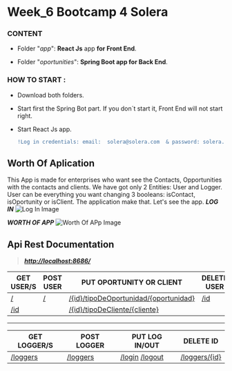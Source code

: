 # Week_6 Bootcamp 4 Solera

### CONTENT

-   Folder "*app*": **React Js** app **for Front End**.
    
-   Folder "*oportunities*": **Spring Boot app for Back End**.

### HOW TO START :

-   Download both folders.
    
-   Start first the Spring Bot part. If you don´t start it, Front End will not start right.
    
-   Start React Js app.
    ```diff
    !Log in credentials: email:  solera@solera.com  & password: solera.
    ```


## Worth Of Aplication
This App is made for enterprises who want see the Contacts, Opportunities with the contacts and clients.
We have got only 2 Entities: User and Logger.
User can be everything you want changing 3 booleans: isContact, isOportunity or isClient. The application make that.
Let's see the app.
***LOG IN***
![Log In Image](https://github.com/aleguztor/Week6_AppContacts/blob/main/imagesofApp/LogIn.png)

***WORTH OF APP***
![Worth Of APp Image](https://github.com/aleguztor/Week6_AppContacts/blob/main/imagesofApp/Worth%20Of%20app.png)
## Api Rest Documentation

> ***[http://localhost:8686/](http://localhost:8686/)***

| GET USER/S | POST USER | PUT OPORTUNITY OR CLIENT|DELETE USER |
|--   |--    |--  |--|
|[/](http://localhost:8686/)|[/](http://localhost:8686/)|[/{id}/tipoDeOportunidad/{oportunidad}](http://localhost:8686/{id}/tipoDeOportunidad/{oportunidad})|[/id](http://localhost:8686/{id})
|  [/id](http://localhost:8686/{id})   |      |[/{id}/tipoDeCliente/{cliente}](http://localhost:8686/{id}/tipoDeCliente/{cliente}) 
----------------
| GET LOGGER/S | POST LOGGER| PUT LOG IN/OUT|DELETE ID
|--   |--    |--  |--|
|[/loggers](http://localhost:8686/loggers)|[/loggers](http://localhost:8686/loggers)|[/login](http://localhost:8686/login)        [/logout](http://localhost:8686/logout)|[/loggers/{id}](http://localhost:8686/loggers/%7Bid%7D)









